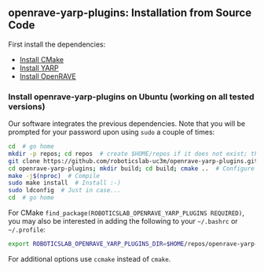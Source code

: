 ## openrave-yarp-plugins: Installation from Source Code

First install the dependencies:
- [Install CMake](https://github.com/roboticslab-uc3m/installation-guides/blob/master/install-cmake.md)
- [Install YARP](https://github.com/roboticslab-uc3m/installation-guides/blob/master/install-yarp.md)
- [Install OpenRAVE](https://github.com/roboticslab-uc3m/installation-guides/blob/master/install-openrave.md)

### Install openrave-yarp-plugins on Ubuntu (working on all tested versions)

Our software integrates the previous dependencies. Note that you will be prompted for your password upon using `sudo` a couple of times:

```bash
cd  # go home
mkdir -p repos; cd repos  # create $HOME/repos if it does not exist; then, enter it
git clone https://github.com/roboticslab-uc3m/openrave-yarp-plugins.git  # Download openrave-yarp-plugins software from the repository
cd openrave-yarp-plugins; mkdir build; cd build; cmake ..  # Configure the openrave-yarp-plugins software
make -j$(nproc)  # Compile
sudo make install  # Install :-)
sudo ldconfig  # Just in case...
cd  # go home
```

For CMake `find_package(ROBOTICSLAB_OPENRAVE_YARP_PLUGINS REQUIRED)`, you may also be interested in adding the following to your `~/.bashrc` or `~/.profile`:
```bash
export ROBOTICSLAB_OPENRAVE_YARP_PLUGINS_DIR=$HOME/repos/openrave-yarp-plugins/build  # Points to where OPENRAVE_YARP_PLUGINSConfig.cmake is generated upon running CMake
```

For additional options use `ccmake` instead of `cmake`.

